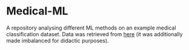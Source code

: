 # Medical-ML
A repository analysing different ML methods on an example medical classification dataset. Data was retrieved from [here](https://www.kaggle.com/datasets/fedesoriano/heart-failure-prediction?select=heart.csv) (it was additionally made imbalanced for didactic purposes).
